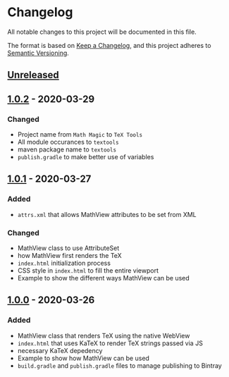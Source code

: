 # Changelog

All notable changes to this project will be documented in this file.

The format is based on [Keep a Changelog](https://keepachangelog.com/en/), and this project adheres to [Semantic Versioning](https://semver.org/).

## [Unreleased]

## [1.0.2] - 2020-03-29

### Changed
- Project name from `Math Magic` to `TeX Tools`
- All module occurances to `textools`
- maven package name to `textools`
- `publish.gradle` to make better use of variables

## [1.0.1] - 2020-03-27

### Added

- `attrs.xml` that allows MathView attributes to be set from XML

### Changed

- MathView class to use AttributeSet
- how MathView first renders the TeX
- `index.html` initialization process
- CSS style in `index.html` to fill the entire viewport
- Example to show the different ways MathView can be used

## [1.0.0] - 2020-03-26

### Added

- MathView class that renders TeX using the native WebView
- `index.html` that uses KaTeX to render TeX strings passed via JS
- necessary KaTeX depedency
- Example to show how MathView can be used
- `build.gradle` and `publish.gradle` files to manage publishing to Bintray

[unreleased]: https://github.com/LeonStaufer/TeXTools/compare/v1.0.2...HEAD
[1.0.2]: https://github.com/LeonStaufer/TeXTools/compare/v1.0.1...v1.0.2
[1.0.1]: https://github.com/LeonStaufer/TeXTools/compare/v1.0.0...v1.0.1
[1.0.0]: https://github.com/LeonStaufer/TeXTools/releases/tag/v1.0.0
